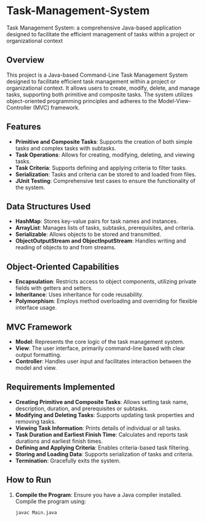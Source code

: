 # Task-Management-System
Task Management System: a comprehensive Java-based application designed to facilitate the efficient management of tasks within a project or organizational context

## Overview

This project is a Java-based Command-Line Task Management System designed to facilitate efficient task management within a project or organizational context. It allows users to create, modify, delete, and manage tasks, supporting both primitive and composite tasks. The system utilizes object-oriented programming principles and adheres to the Model-View-Controller (MVC) framework.

## Features

- **Primitive and Composite Tasks**: Supports the creation of both simple tasks and complex tasks with subtasks.
- **Task Operations**: Allows for creating, modifying, deleting, and viewing tasks.
- **Task Criteria**: Supports defining and applying criteria to filter tasks.
- **Serialization**: Tasks and criteria can be stored to and loaded from files.
- **JUnit Testing**: Comprehensive test cases to ensure the functionality of the system.

## Data Structures Used

- **HashMap**: Stores key-value pairs for task names and instances.
- **ArrayList**: Manages lists of tasks, subtasks, prerequisites, and criteria.
- **Serializable**: Allows objects to be stored and transmitted.
- **ObjectOutputStream and ObjectInputStream**: Handles writing and reading of objects to and from streams.

## Object-Oriented Capabilities

- **Encapsulation**: Restricts access to object components, utilizing private fields with getters and setters.
- **Inheritance**: Uses inheritance for code reusability.
- **Polymorphism**: Employs method overloading and overriding for flexible interface usage.

## MVC Framework

- **Model**: Represents the core logic of the task management system.
- **View**: The user interface, primarily command-line based with clear output formatting.
- **Controller**: Handles user input and facilitates interaction between the model and view.

## Requirements Implemented

- **Creating Primitive and Composite Tasks**: Allows setting task name, description, duration, and prerequisites or subtasks.
- **Modifying and Deleting Tasks**: Supports updating task properties and removing tasks.
- **Viewing Task Information**: Prints details of individual or all tasks.
- **Task Duration and Earliest Finish Time**: Calculates and reports task durations and earliest finish times.
- **Defining and Applying Criteria**: Enables criteria-based task filtering.
- **Storing and Loading Data**: Supports serialization of tasks and criteria.
- **Termination**: Gracefully exits the system.

## How to Run

1. **Compile the Program**: Ensure you have a Java compiler installed. Compile the program using:
   ```sh
   javac Main.java
